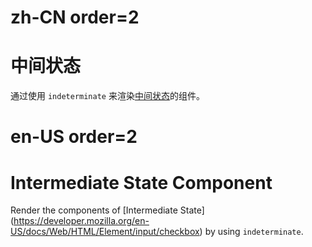 # zh-CN order=2

# 中间状态

通过使用 `indeterminate` 来渲染[中间状态](https://developer.mozilla.org/en-US/docs/Web/HTML/Element/input/checkbox)的组件。

# en-US order=2

# Intermediate State Component

Render the components of [Intermediate State] (https://developer.mozilla.org/en-US/docs/Web/HTML/Element/input/checkbox) by using `indeterminate`.
